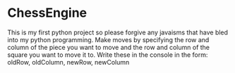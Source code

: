 # ChessEngine
This is my first python project so please forgive any javaisms that have bled into my python programming.
Make moves by specifying the row and column of the piece you want to move and the row and column of the square you want to move it to. 
Write these in the console in the form: oldRow, oldColumn, newRow, newColumn 
